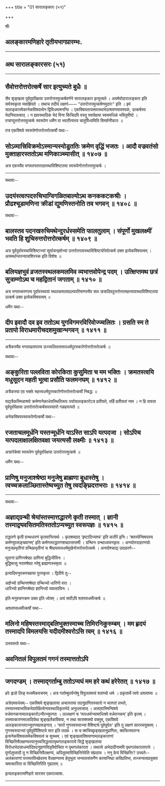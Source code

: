 +++
title = "01 सारालङ्कारः (५१)"

+++


श्रीः

## 

## अलङ्कारमणिहारे तृतीयभागप्रारम्भः.

------------------------------------------------------------------------

## अथ सारालङ्कारसरः (५१)

------------------------------------------------------------------------



## सैवोत्तरोत्तरोत्कर्षे सार इत्युच्यते बुधैः ॥

सैव शृङ्खला पूर्वपूर्वापेक्षया उत्तरोत्तरमुत्कर्षवर्णने सारालङ्कार
इत्युच्यते । अयमेवोदारालङ्कार इति सर्वस्वकृता व्यवह्रियते । तथाच तदीयं
लक्षणं—— "उत्तरोत्तरमुत्कर्षणमुदारः" इति । इमं चालङ्कारमेकानेकविषयत्वेन
द्विविधमामनन्ति । एकविषयतायामवस्थाभेदाश्रयणमावश्यकं, उत्कर्षस्य
भेदनियतत्वात् । न ह्यवस्थादिकं भेदं विना किंचिदपि वस्तु स्वापेक्षया
स्वयमधिकं भवितुमीष्टे । तत्राप्युत्तरोत्तरमुत्कर्षः स्वरूपेण धर्मेण वा
भवतीत्यस्य चातुर्विध्यमिति विमर्शनीकारः ॥

तत्र एकविषये स्वरूपेणोत्तरोत्तरोत्कर्षो यथा--



## सोऽव्यात्त्रिविक्रमोऽस्मान्यस्योडुततिः क्रमेण वृद्धिं भजतः । आदौ वज्रवतंसो मुक्ताहारस्ततोऽथ मणिकाञ्च्यासीत् ॥ १४०७ ॥

अत्र एकस्यैव भगवतस्तत्तदवस्थाविशिष्टतया स्वरूपेणोत्तरोत्तरमुत्कर्षः ।

------------------------------------------------------------------------

यथावा--



## उदयंस्त्वत्पदरुचिभाग्विगळितबाल्योऽथ कनककटकश्रीः । प्रौढश्चूडामणिना क्रीडां द्युमणिस्तनोति तव भगवन् ॥ १४०८ ॥

यथावा--



## बालस्तव पदनखरुचिमथेन्दुरर्धस्समेति फालतुलाम् । संपूर्णो मुखलक्ष्मीं भवति हि शुचिरुत्तरोत्तरोत्कर्षम् ॥ १४०९ ॥

अत्र पूर्वपूर्वावस्थाविशिष्टाभ्यां सूर्याचन्द्रमोभ्यां
उत्तरोत्तरावस्थाविशिष्टयोरेवोत्कर्ष उक्त इत्येकविषयत्वम् ।
अयमर्थान्तरन्यासशिरस्क इति विशेषः ॥



## बलियज्ञभुवं व्रजतस्स्थलकमलमिव व्यभात्तवोपेन्द्र पदम् । उत्क्षिप्तमथ छत्रं सुत्राम्णोऽथ च महद्वितानं जगताम् ॥ १४१० ॥

अत्र भगवच्चरणस्य पूर्वावस्थायां स्थलकमलवदल्पपरिमाणस्यैव सतः
छत्रादिवदुत्तरोत्तरमहत्त्वावस्थाविशिष्टतया उत्कर्ष उक्त इत्येकविषयत्वम्
॥

धर्मेण यथा--



## दीप इवादौ दव इव ततोऽथ युगविगमरविरिवोज्ज्वलितः । ग्रसति स्म ते प्रतापो विराधमारीचदशमुखान्भगवन् ॥ १४११ ॥

------------------------------------------------------------------------

अत्रैकस्यैव भगवत्प्रतापस्य
उज्ज्वलितत्वरूपधर्मपुरस्कारेणोत्तरोत्तरोत्कर्षः ॥

यथावा--



## अङ्कुरिता पल्लविता कोरकिता कुसुमिता च मम भक्तिः । क्रमतस्त्वयि मधुसूदन महती भूत्वा प्रसौति फलमनघम् ॥ १४१२ ॥

अत्रैकस्या एव भक्तेः महत्त्वधर्मपुरस्कारेणोत्तरोत्तरोत्कर्षो निबद्धः ॥

यद्यत्रैकस्मिन्नाश्रये क्रमेणानेकाधेयस्थितिरूपः पर्यायालङ्कारोऽत्र
प्रतीयते, तर्हि प्रतीयतां नाम । न हि तावता पूर्वपूर्वापेक्षया
उत्तरोत्तरोत्कर्षरूपस्सारो गळहस्त्यते ॥

अनेकविषयस्स्वरूपेणोत्कर्षो यथा--



## रजताचलमूर्धनि यस्तन्मूर्धनि याऽस्ति साऽपि यत्पदजा । सोऽपिच यत्पदलाक्षालक्षितवक्षा जयत्यसौ लक्ष्मीः ॥ १४१३ ॥

अत्रानेकेषां स्वरूपेण पूर्वपूर्वापेक्षया उत्तरोत्तरमुत्कर्षः ॥

धर्मेण यथा--



## प्राणिषु मनुजाश्श्रेष्ठा मनुजेषु ब्राह्मणा बुधास्तेषु । त्वच्चक्रलाञ्छितास्तेष्वच्युत तेषु त्वदङ्घ्रिदत्तभराः ॥ १४१४ ॥

------------------------------------------------------------------------

यथावा--



## अज्ञाद्ग्रन्थी श्रेयांस्तस्मात्तद्धारणे कृती तस्मात् । ज्ञानी तस्माद्व्यवसितमतिस्ततोऽप्यच्युत स्वरूपज्ञः ॥ १४१५ ॥

तद्धारणे कृती ग्रन्थधारणं कृतवानित्यर्थः । कृतशब्दात् ‘इष्टादिभ्यश्च'
इति कर्तरि इनिः। ‘क्तस्येन्विषयस्य कर्मण्युपसङ्ख्यानम्’ इति
कर्मणस्तद्धारणशब्दात्सप्तमी । ग्रन्थिनः ग्रन्थाध्ययनकृतः ।
अनयोरुदाहरणयोः मनुजप्रभृतीनां ग्रन्थिप्रभृतीनां च
श्रैष्ठ्यरूपधर्ममुखेनोत्तरोत्तरोत्कर्षः । अनयोश्चाद्य उदाहरणे--

भूतानां प्राणिनश्रेष्ठाः प्राणिनां बुद्धिजीविनः ।  
बुद्धिमत्सु नराश्श्रेष्ठा नरेषु ब्राह्मणास्स्मृताः ॥

इत्यादिमनुवचनच्छाया पुरस्कृता । द्वितीये तु--

अज्ञेभ्यो ग्रन्थिनश्श्रेष्ठा ग्रन्थिभ्यो धारिणो वराः ।  
धारिभ्यो ज्ञानिनश्रेष्ठा ज्ञानिभ्यो व्यवसायिनः ।

इति मनुवचनक्रम उक्त इति ध्येयम् । अयं सर्वोऽपि श्लाघ्यधर्मोत्कर्षः ॥

अश्लाघ्यधर्मोत्कर्षो यथा--



## मलिनो महिषस्तस्माद्बलिभुक्तस्माच्च तिमिरनिकुरुम्बम् । मम हृदयं तस्मादपि विमलयसि यदीदमीश्वरोऽसि त्वम् ॥ १४१६ ॥

उभयरूपो यथा--



## अवनितलं विपुलतमं गगनं तस्मात्ततोऽपि

------------------------------------------------------------------------

## जगदण्डम् । तस्माद्गर्ताम्बु ततोऽप्यघं मम हरे कथं हरेरेतत् ॥ १४१७ ॥

हरेः हृञो लिङ् मध्यमैकवचनम् । अत्र गर्ताम्बुपर्यन्तेषु विपुलतमत्वं
श्लाघ्यो धर्मः । प्रकृतार्थे त्वघे अश्लाघ्यः ॥

अत्रेदमवधेयम्-- एकविषये शृङ्खलाया अचारुतया तदनुप्राणितस्सारो न चारुतां
लभते, तस्यास्स्वाभाविकभेदापेक्षित्वेनावस्थादिकृतभेदे अनुल्लासात् ।
अतएवास्मिन्विषये वर्धमानकनामालङ्कारोऽन्यैरभ्युपगतः । तल्लक्षणं च
‘रूपधर्माभ्यामाधिक्ये वर्धमानकम्’ इति कृतम् । तस्मात्कारणमालादिर्यथा
शृङ्खलैकविषया, न तथा सारश्शक्यो वक्तुम्, एकविषये
अलङ्कारान्तराभ्युपगमप्रसङ्गात् । ‘सारो गुणस्वरूपाभ्यां वैशिष्ट्ये
पूर्वपूर्वतः' इति तु लक्षणं सारस्ययुक्तम् । गुणस्वरूपाभ्यां
पूर्वपूर्ववैशिष्ट्ये सार इति तदर्थः । स च क्वचिच्छृङ्खलानुप्राणितः,
क्वचित्स्वतन्त्र इत्यनेकविषयत्वमेकविषयत्वं च सुस्थम् । एवं
शृङ्खलाविषयाणामलङ्काराणां
विच्छित्तिवैलक्षण्यस्यानुभवसिद्धत्वात्पृथगलङ्कारत्वे सिद्धे शृङ्खलाया
विरोधाभेदसाधर्म्यादिवदनुप्राणयितृतैवोचिता न पृथगलंकारता । तथात्वे
अभेदादीनामपि पृथगलंकारतापत्तेः । पूर्णालुप्तादौ तु न
विच्छित्तिवैलक्षण्यं, अपितूपमाविच्छित्तिरेवेति संप्रदायः । ननु केयं
विच्छित्तिः? उच्यते-- अलंकाराणां परस्परविच्छेदस्य वैलक्षण्यस्य हेतुभूता
जन्यतासंसर्गेण काव्यनिष्ठा कविप्रतिभा, तज्जन्यत्वप्रयुक्ता चमत्कारिता वा
विच्छित्तिरिति गृह्यताम् ॥

इत्यलङ्कारमणिहारे सारसर एकपञ्चाशः.

------------------------------------------------------------------------

